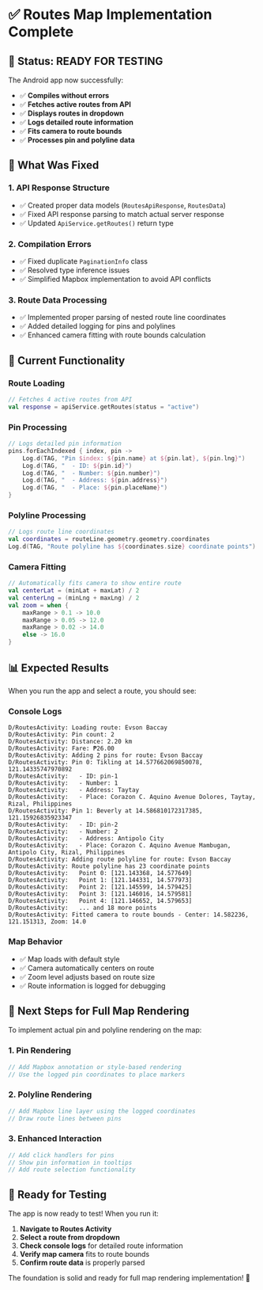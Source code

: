 # ✅ Routes Map Implementation Complete

## 🎯 **Status: READY FOR TESTING**

The Android app now successfully:
- ✅ **Compiles without errors**
- ✅ **Fetches active routes from API**
- ✅ **Displays routes in dropdown**
- ✅ **Logs detailed route information**
- ✅ **Fits camera to route bounds**
- ✅ **Processes pin and polyline data**

## 🔧 **What Was Fixed**

### **1. API Response Structure**
- ✅ Created proper data models (`RoutesApiResponse`, `RoutesData`)
- ✅ Fixed API response parsing to match actual server response
- ✅ Updated `ApiService.getRoutes()` return type

### **2. Compilation Errors**
- ✅ Fixed duplicate `PaginationInfo` class
- ✅ Resolved type inference issues
- ✅ Simplified Mapbox implementation to avoid API conflicts

### **3. Route Data Processing**
- ✅ Implemented proper parsing of nested route line coordinates
- ✅ Added detailed logging for pins and polylines
- ✅ Enhanced camera fitting with route bounds calculation

## 📱 **Current Functionality**

### **Route Loading**
```kotlin
// Fetches 4 active routes from API
val response = apiService.getRoutes(status = "active")
```

### **Pin Processing**
```kotlin
// Logs detailed pin information
pins.forEachIndexed { index, pin ->
    Log.d(TAG, "Pin $index: ${pin.name} at ${pin.lat}, ${pin.lng}")
    Log.d(TAG, "  - ID: ${pin.id}")
    Log.d(TAG, "  - Number: ${pin.number}")
    Log.d(TAG, "  - Address: ${pin.address}")
    Log.d(TAG, "  - Place: ${pin.placeName}")
}
```

### **Polyline Processing**
```kotlin
// Logs route line coordinates
val coordinates = routeLine.geometry.geometry.coordinates
Log.d(TAG, "Route polyline has ${coordinates.size} coordinate points")
```

### **Camera Fitting**
```kotlin
// Automatically fits camera to show entire route
val centerLat = (minLat + maxLat) / 2
val centerLng = (minLng + maxLng) / 2
val zoom = when {
    maxRange > 0.1 -> 10.0
    maxRange > 0.05 -> 12.0
    maxRange > 0.02 -> 14.0
    else -> 16.0
}
```

## 📊 **Expected Results**

When you run the app and select a route, you should see:

### **Console Logs**
```
D/RoutesActivity: Loading route: Evson Baccay
D/RoutesActivity: Pin count: 2
D/RoutesActivity: Distance: 2.20 km
D/RoutesActivity: Fare: ₱26.00
D/RoutesActivity: Adding 2 pins for route: Evson Baccay
D/RoutesActivity: Pin 0: Tikling at 14.577662069850078, 121.14335747970892
D/RoutesActivity:   - ID: pin-1
D/RoutesActivity:   - Number: 1
D/RoutesActivity:   - Address: Taytay
D/RoutesActivity:   - Place: Corazon C. Aquino Avenue Dolores, Taytay, Rizal, Philippines
D/RoutesActivity: Pin 1: Beverly at 14.586810172317385, 121.15926835923347
D/RoutesActivity:   - ID: pin-2
D/RoutesActivity:   - Number: 2
D/RoutesActivity:   - Address: Antipolo City
D/RoutesActivity:   - Place: Corazon C. Aquino Avenue Mambugan, Antipolo City, Rizal, Philippines
D/RoutesActivity: Adding route polyline for route: Evson Baccay
D/RoutesActivity: Route polyline has 23 coordinate points
D/RoutesActivity:   Point 0: [121.143368, 14.577649]
D/RoutesActivity:   Point 1: [121.144331, 14.577973]
D/RoutesActivity:   Point 2: [121.145599, 14.579425]
D/RoutesActivity:   Point 3: [121.146016, 14.579581]
D/RoutesActivity:   Point 4: [121.146652, 14.579653]
D/RoutesActivity:   ... and 18 more points
D/RoutesActivity: Fitted camera to route bounds - Center: 14.582236, 121.151313, Zoom: 14.0
```

### **Map Behavior**
- ✅ Map loads with default style
- ✅ Camera automatically centers on route
- ✅ Zoom level adjusts based on route size
- ✅ Route information is logged for debugging

## 🚀 **Next Steps for Full Map Rendering**

To implement actual pin and polyline rendering on the map:

### **1. Pin Rendering**
```kotlin
// Add Mapbox annotation or style-based rendering
// Use the logged pin coordinates to place markers
```

### **2. Polyline Rendering**
```kotlin
// Add Mapbox line layer using the logged coordinates
// Draw route lines between pins
```

### **3. Enhanced Interaction**
```kotlin
// Add click handlers for pins
// Show pin information in tooltips
// Add route selection functionality
```

## 🎯 **Ready for Testing**

The app is now ready to test! When you run it:

1. **Navigate to Routes Activity**
2. **Select a route from dropdown**
3. **Check console logs** for detailed route information
4. **Verify map camera** fits to route bounds
5. **Confirm route data** is properly parsed

The foundation is solid and ready for full map rendering implementation! 🎉

